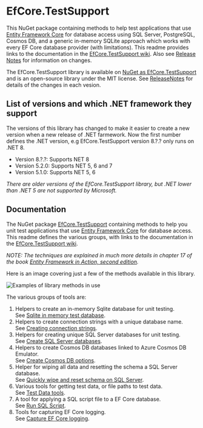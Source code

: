 # EfCore.TestSupport

This NuGet package containing methods to help test applications that use [Entity Framework Core](https://docs.microsoft.com/en-us/ef/core/index) for database access using SQL Server, PostgreSQL, Cosmos DB, and a generic in-memory SQLite approach which works with every EF Core database provider (with limitations). This readme provides links to the documentation in the [EfCore.TestSupport wiki](https://github.com/JonPSmith/EfCore.TestSupport/wiki). Also see [Release Notes](https://github.com/JonPSmith/EfCore.TestSupport/blob/master/ReleaseNotes.md) for information on changes.

The EfCore.TestSupport library is available on [NuGet as EfCore.TestSupport](https://www.nuget.org/packages/EfCore.TestSupport/) and is an open-source library under the MIT license. See [ReleaseNotes](https://github.com/JonPSmith/EfCore.TestSupport/blob/master/ReleaseNotes.md) for details of the changes in each vesion.


## List of versions and which .NET framework they support

The versions of this library has changed to make it easier to create a new version when a new release of .NET farmework. Now the first number defines the .NET version, e.g EfCore.TestSupport version 8.?.? only runs on .NET 8. 

- Version 8.?.?: Supports NET 8
- Version 5.2.0: Supports NET 5, 6 and 7
- Version 5.1.0: Supports NET 5, 6

_There are older versions of the EfCore.TestSupport library, but .NET lower than .NET 5 are not supported by Microsoft._

## Documentation

The NuGet package [EfCore.TestSupport](https://www.nuget.org/packages/EfCore.TestSupport/) containing methods to help you unit test applications that use [Entity Framework Core](https://docs.microsoft.com/en-us/ef/core/index) for database access. This readme defines the various groups, with links to the documentation in the [EfCore.TestSupport wiki](https://github.com/JonPSmith/EfCore.TestSupport/wiki).

*NOTE: The techniques are explained in much more details in chapter 17 of the book [Entity Framework in Action, second edition](https://bit.ly/EfCoreBookEd2).*

Here is an image covering just a few of the methods available in this library.  

![Examples of library methods in use](https://github.com/JonPSmith/EfCore.TestSupport/blob/master/UnitTestExample.png)

The various groups of tools are:

1. Helpers to create an in-memory Sqlite database for unit testing.  
See [Sqlite in memory test database](https://github.com/JonPSmith/EfCore.TestSupport/wiki/1.-Sqlite-in-memory-test-database).
2. Helpers to create connection strings with a unique database name.  
See [Creating connection strings](https://github.com/JonPSmith/EfCore.TestSupport/wiki/3.-Creating-connection-strings).
3. Helpers for creating unique SQL Server databases for unit testing.  
See [Create SQL Server databases](https://github.com/JonPSmith/EfCore.TestSupport/wiki/4.-Create-SQL-Server-databases).
4. Helpers to create Cosmos DB databases linked to Azure Cosmos DB Emulator.  
See [Create Cosmos DB options](https://github.com/JonPSmith/EfCore.TestSupport/wiki/Create-Cosmos-DB-options).
6. Helper for wiping all data and resetting the schema a SQL Server database.  
See [Quickly wipe and reset schema on SQL Server](#).
7. Various tools for getting test data, or file paths to test data.   
See [Test Data tools](https://github.com/JonPSmith/EfCore.TestSupport/wiki/6.-Test-Data-tools).
8. A tool for applying a SQL script file to a EF Core database.  
See [Run SQL Script](https://github.com/JonPSmith/EfCore.TestSupport/wiki/7.-Run-SQL-Script).
9. Tools for capturing EF Core logging.  
See [Capture EF Core logging](https://github.com/JonPSmith/EfCore.TestSupport/wiki/8.-Capture-EF-Core-logging).

